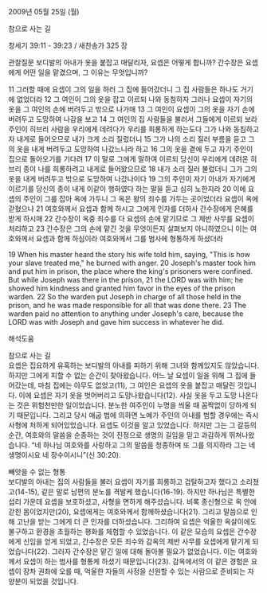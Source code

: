 2009년 05월 25일 (월)

참으로 사는 길



창세기 39:11 - 39:23 / 새찬송가 325 장


관찰질문
보디발의 아내가 옷을 붙잡고 매달리자, 요셉은 어떻게 합니까?
간수장은 요셉에게 어떤 일을 맡겼으며, 그 이유는 무엇입니까?

11 그러할 때에 요셉이 그의 일을 하러 그 집에 들어갔더니 그 집 사람들은 하나도 거기에 없었더라 12 그 여인이 그의 옷을 잡고 이르되 나와 동침하자 그러나 요셉이 자기의 옷을 그 여인의 손에 버려두고 밖으로 나가매 13 그 여인이 요셉이 그의 옷을 자기 손에 버려두고 도망하여 나감을 보고 14 그 여인의 집 사람들을 불러서 그들에게 이르되 보라 주인이 히브리 사람을 우리에게 데려다가 우리를 희롱하게 하는도다 그가 나와 동침하고자 내게로 들어오므로 내가 크게 소리 질렀더니 15 그가 나의 소리 질러 부름을 듣고 그의 옷을 내게 버려두고 도망하여 나갔느니라 하고 16 그의 옷을 곁에 두고 자기 주인이 집으로 돌아오기를 기다려 17 이 말로 그에게 말하여 이르되 당신이 우리에게 데려온 히브리 종이 나를 희롱하려고 내게로 들어왔으므로 18 내가 소리 질러 불렀더니 그가 그의 옷을 내게 버려두고 밖으로 도망하여 나갔나이다 19 그의 주인이 자기 아내가 자기에게 이르기를 당신의 종이 내게 이같이 행하였다 하는 말을 듣고 심히 노한지라 20 이에 요셉의 주인이 그를 잡아 옥에 가두니 그 옥은 왕의 죄수를 가두는 곳이었더라 요셉이 옥에 갇혔으나 21 여호와께서 요셉과 함께 하시고 그에게 인자를 더하사 간수장에게 은혜를 받게 하시매 22 간수장이 옥중 죄수를 다 요셉의 손에 맡기므로 그 제반 사무를 요셉이 처리하고 23 간수장은 그의 손에 맡긴 것을 무엇이든지 살펴보지 아니하였으니 이는 여호와께서 요셉과 함께 하심이라 여호와께서 그를 범사에 형통하게 하셨더라 

19 When his master heard the story his wife told him, saying, "This is how your slave treated me," he burned with anger. 20 Joseph's master took him and put him in prison, the place where the king's prisoners were confined. But while Joseph was there in the prison, 21 the LORD was with him; he showed him kindness and granted him favor in the eyes of the prison warden. 22 So the warden put Joseph in charge of all those held in the prison, and he was made responsible for all that was done there. 
23 The warden paid no attention to anything under Joseph's care, because the LORD was with Joseph and gave him success in whatever he did.

해석도움





참으로 사는 길  
요셉은 집요하게 유혹하는 보디발의 아내를 피하기 위해 그녀와 함께있지도 않았습니다. 하지만 그에게 피할 수 없는 순간이 찾아왔습니다. 어느 날 요셉이 일을 위해 그 집에 들어갔는데, 마침 집에는 아무도 없었고(11), 그 여인은 요셉의 옷을 붙잡고 매달린 것입니다. 이에 요셉은 자기 옷을 벗어버리고 도망나왔습니다(12). 사실 옷을 두고 도망 나온다는 것은 위험천만한 일이었습니다. 분노한 여주인이 누명을 씌울 때 꼼짝없이 당하게 되기 때문입니다. 그리고 당시 애굽 법에 의하면 노예가 주인의 아내를 범할 경우에는 즉시 사형에 처하게 되어있었습니다. 요셉도 이것을 알고 있었습니다. 하지만 그는 그 갈등의 순간, 여호와의 말씀을 순종하는 것이 진정으로 생명의 길임을 믿고 과감하게 뛰쳐나왔습니다. “네 하나님 여호와를 사랑하고 그의 말씀을 청종하며 또 그를 의지하라 그는 네 생명이시요 네 장수이시니”(신 30:20).       

빼앗을 수 없는 형통  
보디발의 아내는 집의 사람들을 불러 요셉이 자기를 희롱하고 겁탈하고자 했다고 소리쳤고(14-15), 같은 말로 남편의 분노를 격발케 했습니다(16-19). 하지만 하나님은 특별한 섭리 가운데 요셉을 보호하셨고, 사형을 면하게 해주셨습니다. 비록 종신형으로 옥 안에 갇힌 몸이었지만(20), 요셉에게는 여호와께서 함께하셨습니다(21). 그리고 말씀으로 인해 고난을 받는 그에게 더 큰 인자를 더하셨습니다. 그리하여 요셉은 억울한 옥살이에도 불구하고 환경을 초월하는 평화를 체험할 수 있었습니다. 이 같은 모습의 요셉은 간수장에게 신임을 얻게 되었고, 간수장은 모든 죄수와 감옥의 제반 사무를 요셉에게 맡기게 되었습니다(22). 그러자 간수장은 맡긴 일에 대해 돌아볼 필요가 없었습니다. 이는 여호와께서 요셉이 하는 범사를 형통케 하셨기 때문입니다(23). 감옥에서의 이 같은 경험은 요셉이 장차 권좌에 오를 때, 억울한 자들의 사정을 신원할 수 있는 사람으로 준비되는 자양분이 되었을 것입니다.
